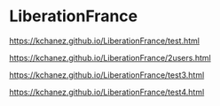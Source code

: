# LiberationFrance

https://kchanez.github.io/LiberationFrance/test.html

https://kchanez.github.io/LiberationFrance/2users.html

https://kchanez.github.io/LiberationFrance/test3.html

https://kchanez.github.io/LiberationFrance/test4.html
